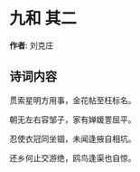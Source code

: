 # 九和  其二

**作者**: 刘克庄

## 诗词内容

贯索星明方用事，金花帖至枉标名。

朝无左右容邹子，家有婵媛詈屈平。

忍使衣冠同坐锢，未闻逢掖自相坑。

还乡何止交游绝，鸥鸟逢渠也自惊。

